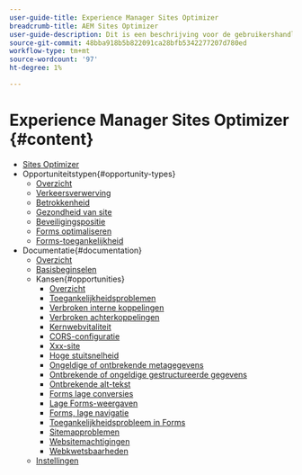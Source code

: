 ```yaml
---
user-guide-title: Experience Manager Sites Optimizer
breadcrumb-title: AEM Sites Optimizer
user-guide-description: Dit is een beschrijving voor de gebruikershandleiding die op de landingspagina wordt weergegeven.
source-git-commit: 48bba918b5b822091ca28bfb5342277207d780ed
workflow-type: tm+mt
source-wordcount: '97'
ht-degree: 1%

---
```



# Experience Manager Sites Optimizer {#content}

+ [Sites Optimizer](/help/home.md)
+ Opportuniteitstypen{#opportunity-types}
   + [Overzicht](/help/opportunity-types/overview.md)
   + [Verkeersverwerving](/help/opportunity-types/traffic-acquisition.md)
   + [Betrokkenheid](/help/opportunity-types/engagement.md)
   + [Gezondheid van site](/help/opportunity-types/site-health.md)
   + [Beveiligingspositie](/help/opportunity-types/security-posture.md)
   + [Forms optimaliseren](/help/opportunity-types/form-optimization.md)
   + [Forms-toegankelijkheid](/help/opportunity-types/form-accesibility.md)
+ Documentatie{#documentation}
   + [Overzicht](/help/documentation/overview.md)
   + [Basisbeginselen](/help/documentation/basics.md)
   + Kansen{#opportunities}
      + [Overzicht](/help/documentation/opportunities/overview.md)
      + [Toegankelijkheidsproblemen](/help/documentation/opportunities/accessibility-issues.md)
      + [Verbroken interne koppelingen](/help/documentation/opportunities/broken-internal-links.md)
      + [Verbroken achterkoppelingen](/help/documentation/opportunities/broken-backlinks.md)
      + [Kernwebvitaliteit](/help/documentation/opportunities/core-web-vitals.md)
      + [CORS-configuratie](/help/documentation/opportunities/cors-configuration.md)
      + [Xxx-site](/help/documentation/opportunities/cross-site-scripting.md)
      + [Hoge stuitsnelheid](/help/documentation/opportunities/high-bounce-rate.md)
      + [Ongeldige of ontbrekende metagegevens](/help/documentation/opportunities/invalid-or-missing-metadata.md)
      + [Ontbrekende of ongeldige gestructureerde gegevens](/help/documentation/opportunities/missing-invalid-structured-data.md)
      + [Ontbrekende alt-tekst](/help/documentation/opportunities/missing-alt-text.md)
      + [Forms lage conversies](/help/documentation/opportunities/low-conversions.md)
      + [Lage Forms-weergaven](/help/documentation/opportunities/low-views.md)
      + [Forms, lage navigatie](/help/documentation/opportunities/low-navigation.md)
      + [Toegankelijkheidsprobleem in Forms](/help/documentation/opportunities/forms-accessibility-issues.md)
      + [Sitemapproblemen](/help/documentation/opportunities/sitemap-issues.md)
      + [Websitemachtigingen](/help/documentation/opportunities/website-permissions.md)
      + [Webkwetsbaarheden](/help/documentation/opportunities/website-vulnerabilities.md)
   + [Instellingen](/help/documentation/settings.md)
